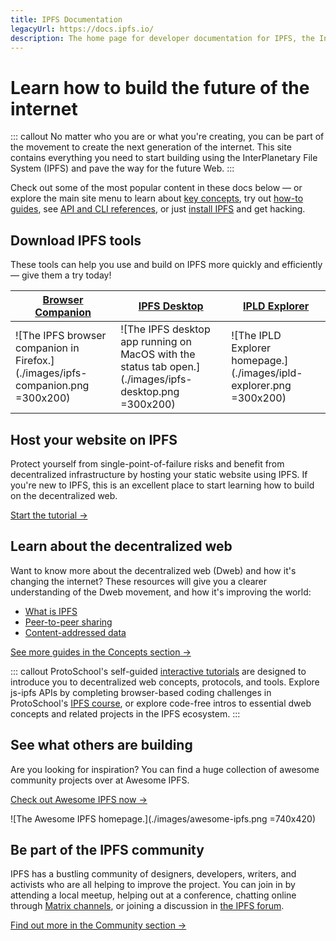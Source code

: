 ```yaml
---
title: IPFS Documentation
legacyUrl: https://docs.ipfs.io/
description: The home page for developer documentation for IPFS, the InterPlanetary File System.
---
```


# Learn how to build the future of the internet

::: callout
No matter who you are or what you're creating, you can be part of the movement to create the next generation of the internet. This site contains everything you need to start building using the InterPlanetary File System (IPFS) and pave the way for the future Web.
:::

Check out some of the most popular content in these docs below — or explore the main site menu to learn about [key concepts](concepts/README.md), try out [how-to guides](how-to/README.md), see [API and CLI references](reference/README.md), or just [install IPFS](install/README.md) and get hacking.

## Download IPFS tools

These tools can help you use and build on IPFS more quickly and efficiently — give them a try today!

| [Browser Companion](https://github.com/ipfs-shipyard/ipfs-companion)            | [IPFS Desktop](https://github.com/ipfs-shipyard/ipfs-desktop)                                          | [IPLD Explorer](https://explore.ipld.io/)                           |
| ------------------------------------------------------------------------------- | ------------------------------------------------------------------------------------------------------ | ------------------------------------------------------------------- |
| ![The IPFS browser companion in Firefox.](./images/ipfs-companion.png =300x200) | ![The IPFS desktop app running on MacOS with the status tab open.](./images/ipfs-desktop.png =300x200) | ![The IPLD Explorer homepage.](./images/ipld-explorer.png =300x200) |

## Host your website on IPFS

Protect yourself from single-point-of-failure risks and benefit from decentralized infrastructure by hosting your static website using IPFS. If you're new to IPFS, this is an excellent place to start learning how to build on the decentralized web.

[Start the tutorial →](how-to/websites-on-ipfs/single-page-website.md)

## Learn about the decentralized web

Want to know more about the decentralized web (Dweb) and how it's changing the internet? These resources will give you a clearer understanding of the Dweb movement, and how it's improving the world:

- [What is IPFS](concepts/what-is-ipfs.md)
- [Peer-to-peer sharing](concepts/dht.md)
- [Content-addressed data](concepts/content-addressing.md)

[See more guides in the Concepts section →](concepts/README.md)

::: callout
ProtoSchool's self-guided [interactive tutorials](https://proto.school/tutorials) are designed to introduce you to decentralized web concepts, protocols, and tools. Explore js-ipfs APIs by completing browser-based coding challenges in ProtoSchool's [IPFS course](https://proto.school/course/ipfs), or explore code-free intros to essential dweb concepts and related projects in the IPFS ecosystem.
:::

## See what others are building

Are you looking for inspiration? You can find a huge collection of awesome community projects over at Awesome IPFS.

[Check out Awesome IPFS now →](https://awesome.ipfs.io/)

![The Awesome IPFS homepage.](./images/awesome-ipfs.png =740x420)

## Be part of the IPFS community

IPFS has a bustling community of designers, developers, writers, and activists who are all helping to improve the project. You can join in by attending a local meetup, helping out at a conference, chatting online through [Matrix channels](community/chat.md), or joining a discussion in [the IPFS forum](https://discuss.ipfs.io/).

[Find out more in the Community section →](community/README.md)
